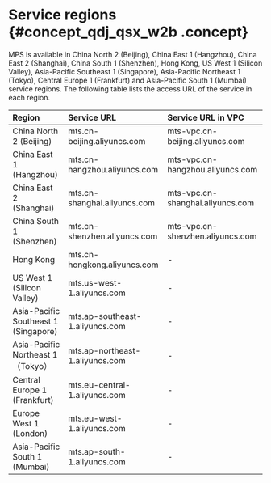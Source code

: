 # Service regions {#concept_qdj_qsx_w2b .concept}

MPS is available in China North 2 \(Beijing\), China East 1 \(Hangzhou\), China East 2 \(Shanghai\), China South 1 \(Shenzhen\), Hong Kong, US West 1 \(Silicon Valley\), Asia-Pacific Southeast 1 \(Singapore\), Asia-Pacific Northeast 1 \(Tokyo\), Central Europe 1 \(Frankfurt\) and Asia-Pacific South 1 \(Mumbai\) service regions. The following table lists the access URL of the service in each region.

|Region|Service URL|Service URL in VPC|
|:-----|:----------|:-----------------|
|China North 2 \(Beijing\)|mts.cn-beijing.aliyuncs.com|mts-vpc.cn-beijing.aliyuncs.com|
|China East 1 \(Hangzhou\)|mts.cn-hangzhou.aliyuncs.com|mts-vpc.cn-hangzhou.aliyuncs.com|
|China East 2 \(Shanghai\)|mts.cn-shanghai.aliyuncs.com|mts-vpc.cn-shanghai.aliyuncs.com|
|China South 1 \(Shenzhen\)|mts.cn-shenzhen.aliyuncs.com|mts-vpc.cn-shenzhen.aliyuncs.com|
|Hong Kong|mts.cn-hongkong.aliyuncs.com|-|
|US West 1 \(Silicon Valley\)|mts.us-west-1.aliyuncs.com|-|
|Asia-Pacific Southeast 1 \(Singapore\)|mts.ap-southeast-1.aliyuncs.com|-|
|Asia-Pacific Northeast 1（Tokyo）|mts.ap-northeast-1.aliyuncs.com|-|
|Central Europe 1 \(Frankfurt\)|mts.eu-central-1.aliyuncs.com|-|
|Europe West 1 \(London\)|mts.eu-west-1.aliyuncs.com|-|
|Asia-Pacific South 1 \(Mumbai\)|mts.ap-south-1.aliyuncs.com|-|


